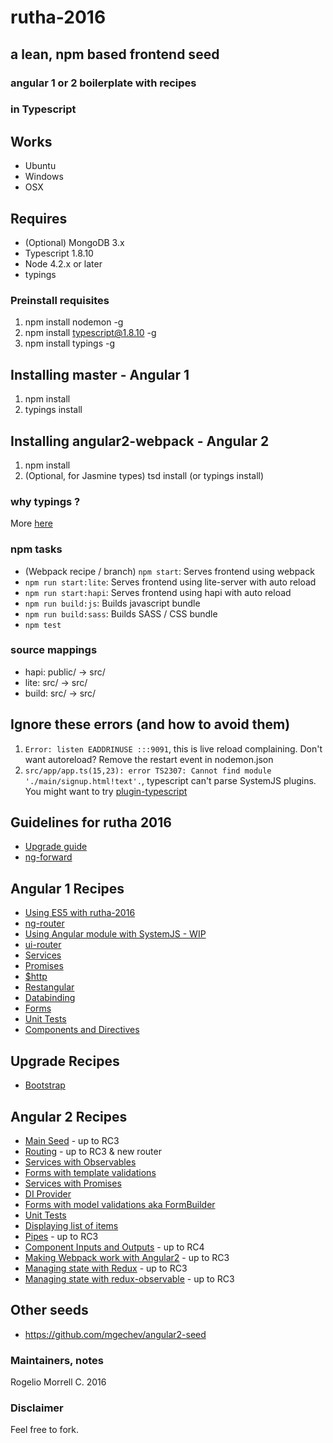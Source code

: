 # rutha-2016
## a lean, npm based frontend seed
### angular 1 or 2 boilerplate with recipes
### in Typescript


## Works

* Ubuntu
* Windows
* OSX

## Requires

* (Optional) MongoDB 3.x
* Typescript 1.8.10
* Node 4.2.x or later
* typings

### Preinstall requisites

1. npm install nodemon -g
2. npm install typescript@1.8.10 -g
3. npm install typings -g

## Installing master - Angular 1

1. npm install
2. typings install

## Installing angular2-webpack - Angular 2

1. npm install
2. (Optional, for Jasmine types) tsd install (or typings install)

### why typings ?

More [here](https://angular.io/docs/ts/latest/guide/typescript-configuration.html)


### npm tasks ###

* (Webpack recipe / branch) `npm start`: Serves frontend using webpack
* `npm run start:lite`: Serves frontend using lite-server with auto reload
* `npm run start:hapi`: Serves frontend using hapi with auto reload
* `npm run build:js`: Builds javascript bundle
* `npm run build:sass`: Builds SASS / CSS bundle
* `npm test`

### source mappings

* hapi: public/ -> src/
* lite: src/ -> src/
* build: src/ -> src/

## Ignore these errors (and how to avoid them)

1. `Error: listen EADDRINUSE :::9091`, this is live reload complaining. Don't want autoreload? Remove the restart event in nodemon.json
2. `src/app/app.ts(15,23): error TS2307: Cannot find module './main/signup.html!text'.`, typescript can't parse SystemJS plugins. You might want to try [plugin-typescript](https://github.com/frankwallis/plugin-typescript)

## Guidelines for rutha 2016

* [Upgrade guide](https://angular.io/docs/ts/latest/guide/upgrade.html)
* [ng-forward](https://github.com/ngUpgraders/ng-forward) 

## Angular 1 Recipes

* [Using ES5 with rutha-2016](https://github.com/molekilla/rutha-2016/tree/angular-es5)
* [ng-router](https://github.com/molekilla/rutha-2016/tree/angular-training-ngRoute)
* [Using Angular module with SystemJS - WIP](https://github.com/molekilla/rutha-2016/tree/angular-training-modules-di)
* [ui-router](https://github.com/molekilla/rutha-2016/tree/angular-training-ui-router)
* [Services](https://github.com/molekilla/rutha-2016/tree/angular-training-services)
* [Promises](https://github.com/molekilla/rutha-2016/tree/angular-training-promises)
* [$http](https://github.com/molekilla/rutha-2016/tree/angular-training-http)
* [Restangular](https://github.com/molekilla/rutha-2016/tree/angular-training-http-restangular)
* [Databinding](https://github.com/molekilla/rutha-2016/tree/angular-training-databinding)
* [Forms](https://github.com/molekilla/rutha-2016/tree/angular-training-form-validations)
* [Unit Tests](https://github.com/molekilla/rutha-2016/tree/angular-training-unit-tests)
* [Components and Directives](https://github.com/molekilla/rutha-2016/tree/angular-training-component-directives)

## Upgrade Recipes

* [Bootstrap](https://github.com/molekilla/rutha-2016/tree/angular2-training-upgrade-bootstrap)

## Angular 2 Recipes
* [Main Seed](https://github.com/molekilla/rutha-2016/tree/angular2) - up to RC3
* [Routing](https://github.com/molekilla/rutha-2016/tree/angular2-training-routing) - up to RC3 & new router
* [Services with Observables](https://github.com/molekilla/rutha-2016/tree/angular2-training-services)
* [Forms with template validations](https://github.com/molekilla/rutha-2016/tree/angular2-training-forms)
* [Services with Promises](https://github.com/molekilla/rutha-2016/tree/angular2-training-promises)
* [DI Provider](https://github.com/molekilla/rutha-2016/tree/angular2-training-di-provider)
* [Forms with model validations aka FormBuilder](https://github.com/molekilla/rutha-2016/tree/angular2-training-validators)
* [Unit Tests](https://github.com/molekilla/rutha-2016/tree/angular2-training-unit-tests)
* [Displaying list of items](https://github.com/molekilla/rutha-2016/tree/angular2-training-databinding-list)
* [Pipes](https://github.com/molekilla/rutha-2016/tree/angular2-training-pipes) - up to RC3
* [Component Inputs and Outputs](https://github.com/molekilla/rutha-2016/tree/angular2-training-component-tree) - up to RC4
* [Making Webpack work with Angular2](https://github.com/molekilla/rutha-2016/tree/angular2-webpack)  - up to RC3
* [Managing state with Redux](https://github.com/molekilla/rutha-2016/tree/angular2-webpack-redux)   - up to RC3
* [Managing state with redux-observable](https://github.com/molekilla/rutha-2016/tree/angular2-webpack-redux-observable)   - up to RC3

## Other seeds

* https://github.com/mgechev/angular2-seed


### Maintainers, notes ###
Rogelio Morrell C. 2016


### Disclaimer ###
Feel free to fork.
